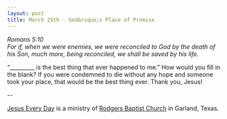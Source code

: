 ```yaml
---
layout: post
title: March 25th - God&rsquo;s Place of Promise
---
```


_Romans 5:10  
For if, when we were enemies, we were reconciled to God by the death
of his Son, much more, being reconciled, we shall be saved by his
life._

&ldquo;_________ is the best thing that ever happened to me.&rdquo;
How would you fill in the blank? If you were condemned to die without
any hope and someone took your place, that would be the best thing
ever. Thank you, Jesus!

 --

<a href=http://jesuseveryday.net>Jesus Every Day</a> is a ministry of <a href=http://rodgersbaptist.net>Rodgers Baptist Church</a> in Garland, Texas.
